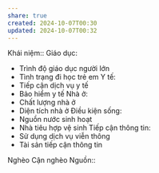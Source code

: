 ```yaml
---
share: true
created: 2024-10-07T00:30
updated: 2024-10-07T00:32
---
```

Khái niệm:: 
Giáo dục:
- Trình độ giáo dục người lớn
- Tình trạng đi học trẻ em
Y tế:
- Tiếp cận dịch vụ y tế 
- Bảo hiểm y tế 
Nhà ở:
- Chất lượng nhà ở
- Diện tích nhà ở
Điều kiện sống:
- Nguồn nước sinh hoạt
- Nhà tiêu hợp vệ sinh
Tiếp cận thông tin:
- Sử dụng dịch vụ viễn thông
- Tài sản tiếp cận thông tin

Nghèo
Cận nghèo
Nguồn:: 
